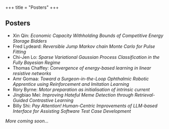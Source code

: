 +++
title = "Posters"
+++

## Posters 


* Xin Qin: *Economic Capacity Withholding Bounds of Competitive Energy Storage Bidders*
* Fred Lydeard: *Reversible Jump Markov chain Monte Carlo for Pulse Fitting*
* Chi-Jen Lo: *Sparse Variational Gaussian Process Classification in the Fully Bayesian Regime*
* Thomas Chaffey: *Convergence of energy-based learning in linear resistive networks*
* Amr Gomaa: *Toward a Surgeon-in-the-Loop Ophthalmic Robotic Apprentice using Reinforcement and Imitation Learning*
* Rory Byrne: *Motor preparation as initialisation of intrinsic current*
* Jingbiao Mei: *Improving Hateful Meme Detection through Retrieval-Guided Contrastive Learning*
* Billy Shi: *Pay Attention! Human-Centric Improvements of LLM-based Interface for Assisting Software Test Case Development*


*More coming soon...*
